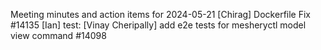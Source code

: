 Meeting minutes and action items for 2024-05-21
[Chirag]  Dockerfile Fix #14135
                    [Ian]  test: 
[Vinay Cheripally] add e2e tests for mesheryctl model view command #14098
